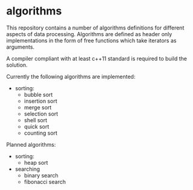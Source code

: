 # algorithms

This repository contains a number of algorithms definitions for different aspects of data processing.
Algorithms are defined as header only implementations in the form of free functions which take iterators as arguments.

A compiler compliant with at least c++11 standard is required to build the solution.

Currently the following algorithms are implemented:
 - sorting:
    - bubble sort
    - insertion sort
    - merge sort
    - selection sort
    - shell sort
    - quick sort
    - counting sort

Planned algorithms:
 - sorting:
    - heap sort
 - searching
    - binary search
    - fibonacci search
